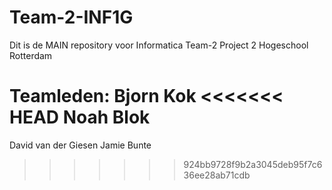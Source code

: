 # Team-2-INF1G
Dit is de MAIN repository voor Informatica Team-2 Project 2 Hogeschool Rotterdam

Teamleden:
Bjorn Kok 
<<<<<<< HEAD
Noah Blok
=======
David van der Giesen
Jamie Bunte
>>>>>>> 924bb9728f9b2a3045deb95f7c636ee28ab71cdb
